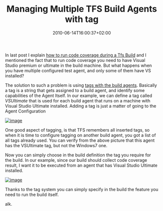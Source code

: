 ﻿---
title: "Managing Multiple TFS Build Agents with tag"
description: ""
date: 2010-06-14T16:00:37+02:00
draft: false
tags: [TFS Build]
categories: [Tfs]
---
In last post I explain [how to run code coverage during a Tfs Build](http://www.codewrecks.com/blog/index.php/2010/06/14/running-code-coverage-in-tfs2010-builds/) and I mentioned the fact that to run code coverage you need to have Visual Studio premium or ultimate in the build machine. But what happens when you have multiple configured test agent, and only some of them have VS installed?

The solution to such a problem is using [tags with the build agents](http://msdn.microsoft.com/en-us/library/bb399135.aspx#assign_tags). Basically a tag is a string that gets assigned to a build agent, and identify some capabilities of the Agent Itself. In our example, we can define a tag called *VSUltimate* that is used for each build agent that runs on a machine with Visual Studio Ultimate installed. Adding a tag is just a matter of going to the Agent Configuration

[![image](https://www.codewrecks.com/blog/wp-content/uploads/2010/06/image_thumb27.png "image")](https://www.codewrecks.com/blog/wp-content/uploads/2010/06/image27.png)

One good aspect of tagging, is that TFS remembers all inserted tags, so when it is time to configure tagging on another build agent, you got a list of all tags already used. You can verify from the above picture that this agent has the VSUltimate tag, but not the Windows7 one.

Now you can simply choose in the build definition the tag you require for the build. In our example, since our build should collect code coverage result, I want it to be executed from an agent that has Visual Studio Ultimate installed.

[![image](https://www.codewrecks.com/blog/wp-content/uploads/2010/06/image_thumb29.png "image")](https://www.codewrecks.com/blog/wp-content/uploads/2010/06/image29.png)

Thanks to the tag system you can simply specify in the build the feature you need to run the build itself.

alk.
